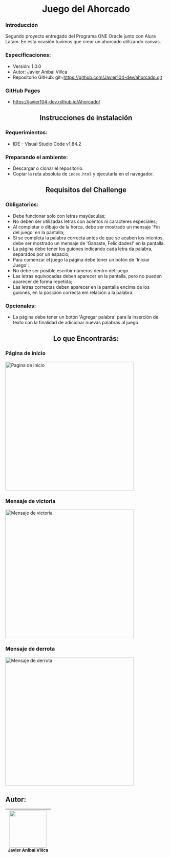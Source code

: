 <h1 align='center'>Juego del Ahorcado</h1>

### Introducción
Segundo proyecto entregado del Programa ONE Oracle junto con Alura Latam. En esta ocasión tuvimos que crear un ahorcado utilizando canvas.

### Especificaciones:
- Versión: 1.0.0
- Autor: Javier Anibal Villca
- Repositorio GitHub: git+https://github.com/Javier104-dev/ahorcado.git

### GitHub Pages
- https://javier104-dev.github.io/Ahorcado/

<h2 align='center'>Instrucciones de instalación</h2>

### Requerimientos:
- IDE - Visual Studio Code v1.84.2

### Preparando el ambiente:
- Descargar o clonar el repositorio.
- Copiar la ruta absoluta de `index.html` y ejecutarla en el navegador.

<h2 align='center'>Requisitos del Challenge</h2>

### Obligatorios:
- Debe funcionar solo con letras mayúsculas;
- No deben ser utilizadas letras con acentos ni caracteres especiales;
- Al completar o dibujo de la horca, debe ser mostrado un mensaje 'Fin del juego' en la pantalla;
- Si se completa la palabra correcta antes de que se acaben los intentos, debe ser mostrado un mensaje de 'Ganaste, Felicidades!' en la pantalla.
- La página debe tener los guiones indicando cada letra da palabra, separados por un espacio;
- Para comenzar el juego la página debe tener un botón de 'Iniciar Juego';
- No debe ser posible escribir números dentro del juego.
- Las letras equivocadas deben aparecer en la pantalla, pero no pueden aparecer de forma repetida;
- Las letras correctas deben aparecer en la pantalla encima de los guiones, en la posición correcta em relación a la palabra.

### Opcionales:
- La página debe tener un botón 'Agregar palabra' para la inserción de texto con la finalidad de adicionar nuevas palabras al juego.

<h2 align='center'>Lo que Encontrarás:</h2>

### Página de inicio
<p align='left'>
  <img
    alt='Pagina de inicio'
    width='400'
    src='https://github.com/Javier104-dev/ahorcado/assets/105408069/a4609c14-b241-4d02-bb79-6b39a5ec1358'
  >
</p>

### Mensaje de victoria
<p align='left'>
  <img
    alt='Mensaje de victoria'
    width='400'
    src='https://github.com/Javier104-dev/ahorcado/assets/105408069/5b1f901d-f609-4363-aadd-2d75ed0f6889'
  >
</p>

### Mensaje de derrota
<p align='left'>
  <img
    alt='Mensaje de derrota'
    width='400'
    src='https://github.com/Javier104-dev/ahorcado/assets/105408069/73e02756-3f3f-4aef-9146-35e080a58b09'
  >
</p>

## Autor:
| [<img src='https://avatars.githubusercontent.com/u/105408069?v=4' width=115><br><sub>Javier Anibal Villca</sub>](https://github.com/Javier104-dev)  |
| :---: |
